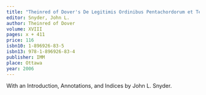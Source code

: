 ```yaml
---
title: "Theinred of Dover's De Legitimis Ordinibus Pentachordorum et Tetrachordorum: A Critical Text and Translation"
editor: Snyder, John L.
author: Theinred of Dover
volume: XVIII
pages: x + 411
price: 116
isbn10: 1-896926-83-5
isbn13: 978-1-896926-83-4
publisher: IMM
place: Ottawa
year: 2006
---
```

With an Introduction, Annotations, and Indices by John L. Snyder.
